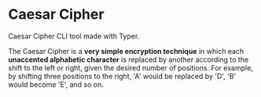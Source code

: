 # Caesar Cipher

Caesar Cipher CLI tool made with Typer.

The Caesar Cipher is a **very simple encryption technique** in which each **unaccented alphabetic character** is replaced by another according to the shift to the left or right, given the desired number of positions. For example, by shifting three positions to the right, 'A' would be replaced by 'D', 'B' would become 'E', and so on.